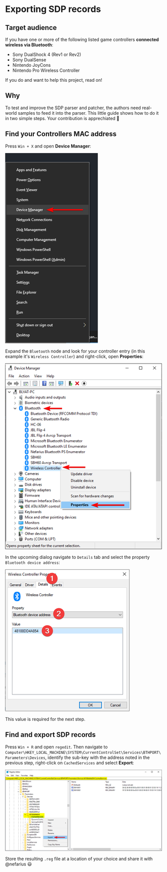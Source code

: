 ﻿# Exporting SDP records

## Target audience

If you have one or more of the following listed game controllers **connected wireless via Bluetooth**:

- Sony DualShock 4 (Rev1 or Rev2)
- Sony DualSense
- Nintendo JoyCons
- Nintendo Pro Wireless Controller

If you do and want to help this project, read on!

## Why

To test and improve the SDP parser and patcher, the authors need real-world samples to feed it into the parser. This little guide shows how to do it in two simple steps. Your contribution is apprechiated 🤩

## Find your Controllers MAC address

Press `Win + X` and open **Device Manager**:

![RMvLLE1Kvg.png](images/RMvLLE1Kvg.png)

Expand the `Bluetooth` node and look for your controller entry (in this example it's `Wireless Controller`) and right-click, open **Properties**:

![QkYswUeI9t.png](images/QkYswUeI9t.png)

In the upcoming dialog navigate to `Details` tab and select the property `Bluetooth device address`:

![YjPkM2S0eu.png](images/YjPkM2S0eu.png)

This value is required for the next step.

## Find and export SDP records

Press `Win + R` and open `regedit`. Then navigate to `Computer\HKEY_LOCAL_MACHINE\SYSTEM\CurrentControlSet\Services\BTHPORT\Parameters\Devices`, identify the sub-key with the address noted in the previous step, right-click on `CachedServices` and select **Export**:

![TBYsCVY9dQ.png](images/TBYsCVY9dQ.png)

Store the resulting `.reg` file at a location of your choice and share it with @nefarius 😃
